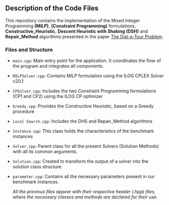 ## Description of the Code Files

This repository contains the implementation of the Mixed Integer Programming **(MILP)**, **(Constraint Programming)** formulations, **Constructive_Heuristic**, **Descent Heuristic with Shaking (DSH)** and **Repair_Method** algorithms presented in the paper [The Dial-a-Tour Problem](https://www.sciencedirect.com/science/article/abs/pii/S0305054824003046).

### Files and Structure

- ```main.cpp```: Main entry point for the application. It coordinates the flow of the program and integrates all components.
- ```MILPSolver.cpp```: Contains MILP formulation using the ILOG CPLEX Solver v20.1
- ```CPSolver.cpp```: Includes the two Constraint Programming formulations (CP1 and CP2) using the ILOG CP optimizer
- ```Greedy.cpp```: Provides the Constructive Heuristic, based on a Greedy procedure
- ```Local Search.cpp```: Includes the DHS and Repair_Method algorithms

- ```Instance.cpp```: This class holds the characteristics of the benchmark instances 
- ```Solver.cpp```: Parent class for all the present Solvers (Solution Methods) with all its common arguments.
- ```Solution.cpp```: Created to transform the output of a solver into the solution class structure.
- ```parameter.cpp```: Contains all the necessary parameters present in our benchmark instances.

  *All the previous files appear with their respective header (.hpp) files, where the necessary classes and methods are declared for their use.*
